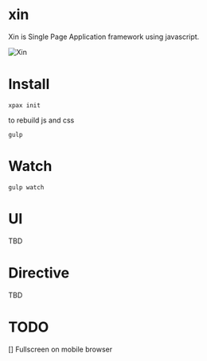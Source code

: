 xin
===

Xin is Single Page Application framework using javascript.

![Xin](http://xinix.co.id/storage/uploads/xin.png "SPA Framework")

# Install

```
xpax init
```

to rebuild js and css
```
gulp
```

# Watch

```
gulp watch
```

# UI

TBD

# Directive

TBD

# TODO

[] Fullscreen on mobile browser
